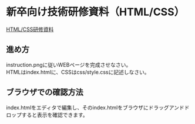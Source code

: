 # 新卒向け技術研修資料（HTML/CSS）

[HTML/CSS研修資料](https://drive.google.com/drive/u/1/folders/1UTuTXX0DutpqH4zKLrqJTt2zfksa4WLr)

## 進め方
instruction.pngに従いWEBページを完成させなさい。  
HTMLはindex.htmlに、CSSはcss/style.cssに記述しなさい。

## ブラウザでの確認方法
index.htmlをエディタで編集し、そのindex.htmlをブラウザにドラッグアンドドロップすると表示を確認できます。



